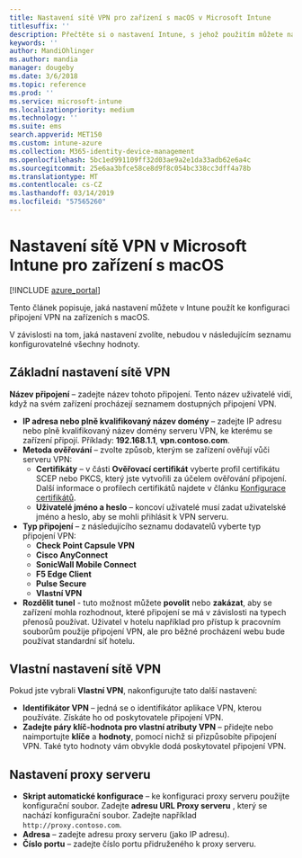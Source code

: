 ```yaml
---
title: Nastavení sítě VPN pro zařízení s macOS v Microsoft Intune
titlesuffix: ''
description: Přečtěte si o nastavení Intune, s jehož použitím můžete nakonfigurovat připojení VPN na zařízeních s macOS.
keywords: ''
author: MandiOhlinger
ms.author: mandia
manager: dougeby
ms.date: 3/6/2018
ms.topic: reference
ms.prod: ''
ms.service: microsoft-intune
ms.localizationpriority: medium
ms.technology: ''
ms.suite: ems
search.appverid: MET150
ms.custom: intune-azure
ms.collection: M365-identity-device-management
ms.openlocfilehash: 5bc1ed991109ff32d03ae9a2e1da33adb62e6a4c
ms.sourcegitcommit: 25e6aa3bfce58ce8d9f8c054bc338cc3dff4a78b
ms.translationtype: MT
ms.contentlocale: cs-CZ
ms.lasthandoff: 03/14/2019
ms.locfileid: "57565260"
---
```

# <a name="configure-vpn-settings-in-microsoft-intune-for-devices-running-macos"></a>Nastavení sítě VPN v Microsoft Intune pro zařízení s macOS

[!INCLUDE [azure_portal](./includes/azure_portal.md)]

Tento článek popisuje, jaká nastavení můžete v Intune použít ke konfiguraci připojení VPN na zařízeních s macOS.

V závislosti na tom, jaká nastavení zvolíte, nebudou v následujícím seznamu konfigurovatelné všechny hodnoty.

## <a name="base-vpn-settings"></a>Základní nastavení sítě VPN

**Název připojení** – zadejte název tohoto připojení. Tento název uživatelé vidí, když na svém zařízení procházejí seznamem dostupných připojení VPN.
- **IP adresa nebo plně kvalifikovaný název domény** – zadejte IP adresu nebo plně kvalifikovaný název domény serveru VPN, ke kterému se zařízení připojí. Příklady: **192.168.1.1**, **vpn.contoso.com**.
- **Metoda ověřování** – zvolte způsob, kterým se zařízení ověřují vůči serveru VPN:
    - **Certifikáty** – v části **Ověřovací certifikát** vyberte profil certifikátu SCEP nebo PKCS, který jste vytvořili za účelem ověřování připojení. Další informace o profilech certifikátů najdete v článku [Konfigurace certifikátů](certificates-configure.md).
    - **Uživatelé jméno a heslo** – koncoví uživatelé musí zadat uživatelské jméno a heslo, aby se mohli přihlásit k VPN serveru.
- **Typ připojení** – z následujícího seznamu dodavatelů vyberte typ připojení VPN:
    - **Check Point Capsule VPN**
    - **Cisco AnyConnect**
    - **SonicWall Mobile Connect**
    - **F5 Edge Client**
    - **Pulse Secure**
    - **Vlastní VPN**
- **Rozdělit tunel** - tuto možnost můžete **povolit** nebo **zakázat**, aby se zařízení mohla rozhodnout, které připojení se má v závislosti na typech přenosů používat. Uživatel v hotelu například pro přístup k pracovním souborům použije připojení VPN, ale pro běžné procházení webu bude používat standardní síť hotelu.

<!--- **Per-app VPN** - Select this option if you want to associate this VPN connection with an iOS or macOS app so that the connection will be opened when the app is run. You can associate the VPN profile with an app when you assign the software. For more information, see [How to assign and monitor apps](apps-deploy.md). --->

## <a name="custom-vpn-settings"></a>Vlastní nastavení sítě VPN

Pokud jste vybrali **Vlastní VPN**, nakonfigurujte tato další nastavení:

- **Identifikátor VPN** – jedná se o identifikátor aplikace VPN, kterou používáte. Získáte ho od poskytovatele připojení VPN.
- **Zadejte páry klíč-hodnota pro vlastní atributy VPN** – přidejte nebo naimportujte **klíče** a **hodnoty**, pomocí nichž si přizpůsobíte připojení VPN. Také tyto hodnoty vám obvykle dodá poskytovatel připojení VPN.


## <a name="proxy-settings"></a>Nastavení proxy serveru

- **Skript automatické konfigurace** – ke konfiguraci proxy serveru použijte konfigurační soubor. Zadejte **adresu URL Proxy serveru** , který se nachází konfigurační soubor. Zadejte například `http://proxy.contoso.com`.
- **Adresa** – zadejte adresu proxy serveru (jako IP adresu).
- **Číslo portu** – zadejte číslo portu přidruženého k proxy serveru.

